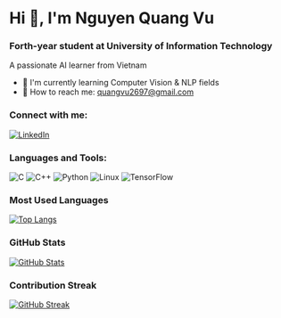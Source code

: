 # Hi 👋, I'm Nguyen Quang Vu 
### Forth-year student at University of Information Technology

A passionate AI learner from Vietnam

- 🌱 I'm currently learning Computer Vision & NLP fields
- 📍 How to reach me: quangvu2697@gmail.com

### Connect with me:
[![LinkedIn](https://img.shields.io/badge/LinkedIn-0077B5?style=for-the-badge&logo=linkedin&logoColor=white)](https://www.linkedin.com/in/v%C5%A9-nguy%E1%BB%85n-quang-26b706247/)

### Languages and Tools:
![C](https://img.icons8.com/?size=100&id=40670&format=png&color=000000)
![C++](https://img.icons8.com/?size=100&id=TpULddJc4gTh&format=png&color=000000)
![Python](https://img.icons8.com/?size=100&id=13441&format=png&color=000000)
![Linux](https://img.icons8.com/?size=100&id=tmEqIUErLJVM&format=png&color=000000)
![TensorFlow](https://img.icons8.com/?size=100&id=n3QRpDA7KZ7P&format=png&color=000000)

### Most Used Languages
[![Top Langs](https://github-readme-stats.vercel.app/api/top-langs/?username=quangvu32&layout=compact)](https://github.com/anuraghazra/github-readme-stats)

### GitHub Stats
[![GitHub Stats](https://github-readme-stats.vercel.app/api?username=quangvu32&show_icons=true&theme=dark)](https://github.com/anuraghazra/github-readme-stats)

### Contribution Streak
[![GitHub Streak](https://streak-stats.demolab.com/?user=quangvu32&theme=dark)](https://git.io/streak-stats)
